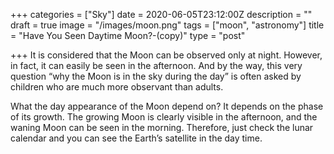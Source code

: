 +++
categories = ["Sky"]
date = 2020-06-05T23:12:00Z
description = ""
draft = true
image = "/images/moon.png"
tags = ["moon", "astronomy"]
title = "Have You Seen Daytime Moon?-(copy)"
type = "post"

+++
It is considered that the Moon can be observed only at night. However, in fact, it can easily be seen in the afternoon. And by the way, this very question “why the Moon is in the sky during the day” is often asked by children who are much more observant than adults.

What the day appearance of the Moon depend on? It depends on the phase of its growth. The growing Moon is clearly visible in the afternoon, and the waning Moon can be seen in the morning. Therefore, just check the lunar calendar and you can see the Earth’s satellite in the day time.